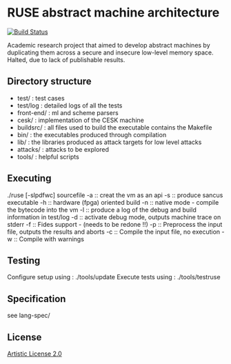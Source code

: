 # RUSE abstract machine architecture

[![Build Status](https://travis-ci.org/sylvarant/RUSE-AM.svg?branch=master)](https://travis-ci.org/sylvarant/RUSE-AM)

Academic research project that aimed to develop 
abstract machines by duplicating them across a secure and insecure low-level memory space. 
Halted, due to lack of publishable results.


## Directory structure

- test/ : test cases
- test/log : detailed logs of all the tests
- front-end/ : ml and scheme parsers
- cesk/ : implementation of the CESK machine
- buildsrc/ : all files used to build the executable contains the Makefile
- bin/ : the executables produced through compilation
- lib/ : the libraries produced as attack targets for low level attacks
- attacks/ : attacks to be explored
- tools/ : helpful scripts

## Executing

./ruse [-slpdfwc] sourcefile
    -a :: creat the vm as an api
    -s :: produce sancus executable
    -h :: hardware (fpga) oriented build
    -n :: native mode - compile the bytecode into the vm
    -l :: produce a log of the debug and build information in test/log
    -d :: activate debug mode, outputs machine trace on stderr
    -f :: Fides support - (needs to be redone !!)
    -p :: Preprocess the input file, outputs the results and aborts
    -c :: Compile the input file, no execution
    -w :: Compile with warnings

## Testing 

Configure setup using :
    ./tools/update
Execute tests using :
    ./tools/testruse

## Specification
see lang-spec/

## License

[Artistic License 2.0](http://www.perlfoundation.org/artistic_license_2_0)
